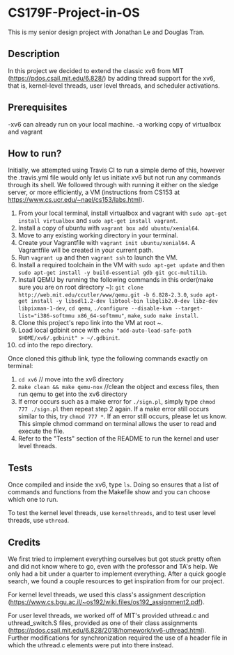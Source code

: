 # CS179F-Project-in-OS
This is my senior design project with Jonathan Le and Douglas Tran. 

## Description
In this project we decided to extend the classic xv6 from MIT (https://pdos.csail.mit.edu/6.828/) by adding thread support for the xv6, that is, kernel-level threads, user level threads, and scheduler activations.

## Prerequisites
-xv6 can already run on your local machine.
-a working copy of virtualbox and vagrant

## How to run?
Initially, we attempted using Travis CI to run a simple demo of this, however the .travis.yml file would only let us initiate xv6 but not run any commands through its shell. We followed through with running it either on the sledge server, or more efficiently, a VM (instructions from CS153 at https://www.cs.ucr.edu/~nael/cs153/labs.html).
1) From your local terminal, install virtualbox and vagrant with `sudo apt-get install virtualbox` and `sudo apt-get install vagrant`.
2) Install a copy of ubuntu with `vagrant box add ubuntu/xenial64`.
3) Move to any existing working directory in your terminal.
4) Create your Vagrantfile with `vagrant init ubuntu/xenial64`. A Vagrantfile will be created in your current path.
5) Run `vagrant up` and then `vagrant ssh` to launch the VM.
6) Install a required toolchain in the VM with `sudo apt-get update` and then `sudo apt-get install -y build-essential gdb git gcc-multilib`.
7) Install QEMU by running the following commands in this order(make sure you are on root directory ~): `git clone http://web.mit.edu/ccutler/www/qemu.git -b 6.828-2.3.0`, `sudo apt-get install -y libsdl1.2-dev libtool-bin libglib2.0-dev libz-dev libpixman-1-dev`, `cd qemu`, `./configure --disable-kvm --target-list="i386-softmmu x86_64-softmmu"`, `make`, `sudo make install`.
8) Clone this project's repo link into the VM at root ~.
9) Load local gdbinit once with `echo "add-auto-load-safe-path $HOME/xv6/.gdbinit" > ~/.gdbinit`.
10) cd into the repo directory.

Once cloned this github link, type the following commands exactly on terminal:
1) `cd xv6` // move into the xv6 directory
2) `make clean && make qemu-nox` //clean the object and excess files, then run qemu to get into the xv6 directory
3) If error occurs such as a make error for `./sign.pl`,
simply type `chmod 777 ./sign.pl` then repeat step 2 again. If a make error still occurs similar to this, try `chmod 777 *`. If an error still occurs, please let us know. 
This simple chmod command on terminal allows the user to read and execute the file.
4) Refer to the "Tests" section of the README to run the kernel and user level threads.

## Tests
Once compiled and inside the xv6, type `ls`. Doing so ensures that a list of commands and functions from the Makefile show and you can choose which one to run. 

To test the kernel level threads, use `kernelthreads`, and to test user level threads, use `uthread`.

## Credits
We first tried to implement everything ourselves but got stuck pretty often and did not know where to go, even with the professor and TA's help. We only had a bit under a quarter to implement everything. After a quick google search, we found a couple resources to get inspiration from for our project.

For kernel level threads, we used this class's assignment description (https://www.cs.bgu.ac.il/~os192/wiki.files/os192_assignment2.pdf).

For user level threads, we worked off of MIT's provided uthread.c and uthread_switch.S files, provided as one of their class assignments (https://pdos.csail.mit.edu/6.828/2018/homework/xv6-uthread.html). 
Further modifications for synchronization required the use of a header file in which the uthread.c elements were put into there instead.
